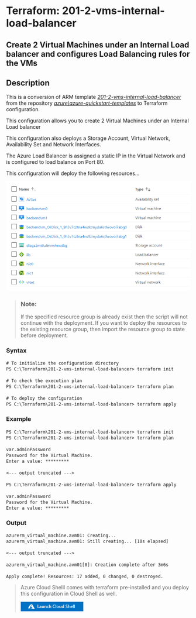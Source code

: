 # Terraform: 201-2-vms-internal-load-balancer
## Create 2 Virtual Machines under an Internal Load balancer and configures Load Balancing rules for the VMs
## Description

This is a conversion of ARM template *[201-2-vms-internal-load-balancer](https://github.com/Azure/azure-quickstart-templates/tree/master/201-2-vms-internal-load-balancer)* from the repository *[azure\azure-quickstart-templates](https://github.com/Azure/azure-quickstart-templates)* to Terraform configuration.

This configuration allows you to create 2 Virtual Machines under an Internal Load balancer

This configuration also deploys a Storage Account, Virtual Network, Availability Set and Network Interfaces.

The Azure Load Balancer is assigned a static IP in the Virtual Network and is configured to load balance on Port 80.

This configuration will deploy the following resources…

![output](images/resources.png)

> ### Note:
> If the specified resource group is already exist then the script will not continue with the deployment. If you want to deploy the resources to the existing resource group, then import the resource group to state before deployment.

### Syntax
```
# To initialize the configuration directory
PS C:\Terraform\201-2-vms-internal-load-balancer> terraform init 

# To check the execution plan
PS C:\Terraform\201-2-vms-internal-load-balancer> terraform plan

# To deploy the configuration
PS C:\Terraform\201-2-vms-internal-load-balancer> terraform apply
```  

### Example
```
PS C:\Terraform\201-2-vms-internal-load-balancer> terraform init 
PS C:\Terraform\201-2-vms-internal-load-balancer> terraform plan

var.adminPassword
Password for the Virtual Machine.
Enter a value: *********

<--- output truncated --->

PS C:\Terraform\201-2-vms-internal-load-balancer> terraform apply 

var.adminPassword
Password for the Virtual Machine.
Enter a value: *********
```

### Output

```
azurerm_virtual_machine.avm01: Creating...
azurerm_virtual_machine.avm01: Still creating... [10s elapsed]

<--- output truncated --->

azurerm_virtual_machine.avm01[0]: Creation complete after 3m6s

Apply complete! Resources: 17 added, 0 changed, 0 destroyed.
```

>Azure Cloud Shelll comes with terraform pre-installed and you deploy this configuration in Cloud Shell as well.
>
>[![cloudshell](images/cloudshell.png)](https://shell.azure.com)
